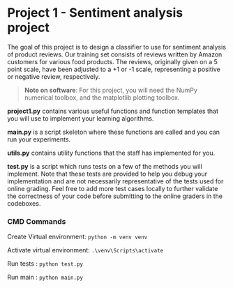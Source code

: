 # Project 1 - Sentiment analysis project

The goal of this project is to design a classifier to use for sentiment analysis of product reviews. Our training set consists of reviews written by Amazon customers for various food products. The reviews, originally given on a 5 point scale, have been adjusted to a +1 or -1 scale, representing a positive or negative review, respectively.

> **Note on software**: For this project, you will need the NumPy numerical toolbox, and the matplotlib plotting toolbox.

**project1.py** contains various useful functions and function templates that you will use to implement your learning algorithms.

**main.py** is a script skeleton where these functions are called and you can run your experiments.

**utils.py** contains utility functions that the staff has implemented for you.

**test.py** is a script which runs tests on a few of the methods you will implement. Note that these tests are provided to help you debug your implementation and are not necessarily representative of the tests used for online grading. Feel free to add more test cases locally to further validate the correctness of your code before submitting to the online graders in the codeboxes.

### CMD Commands
Create Virtual environment: `python -m venv venv`

Activate virtual environment: `.\venv\Scripts\activate`

Run tests : `python test.py`

Run main : `python main.py`